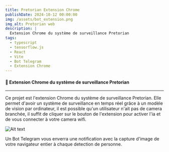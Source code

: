 ```yaml
---
title: Pretorian Extension Chrome
publishDate: 2024-10-12 00:00:00
img: /assets/bot_extension.png
img_alt: Pretorian web
description: |
  Extension Chrome du système de surveillance Pretorian
tags:
  - typescript
  - tensorflow.js
  - React
  - Vite
  - Bot Telegram
  - Extension Chrome
---
```


#### 📸 Extension Chrome du système de surveillance Pretorian

---

Ce projet est l'extension Chrome du système de surveillance Pretorian. Elle permet d'avoir un système de surveillance en temps réel grâce à un modèle de vision par ordinateur, il est possible qu'un utilisateur n'ait pas de camera branchée, il suffit de cliquer sur le bouton de l'extension pour activer l'ia et de vous connecter à votre camera wifi.

![Alt text](/assets/extension_detection.png)

Un Bot Telegram vous enverra une notification avec la capture d'image de votre navigateur entier à chaque detection de personne.
